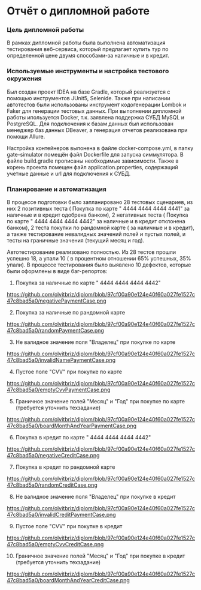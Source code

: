 # Отчёт о дипломной работе

### Цель дипломной работы 
В рамках дипломной работы была выполнена автоматизация тестирования веб-сервиса, который предлагает купить тур по определенной цене двумя способами-за наличные и в кредит.

### Используемые инструменты и настройка тестового окружения
Был создан проект IDEA на базе Gradle, который реализуется с помощью инструментов JUnit5, Selenide. Также при написании автотестов были использованы инструмент кодогенерации Lombok и  Faker для генерации тестовых данных.
При выполнении дипломной работы ипользуется Docker, т.к. заявлена поддержка СУБД MySQL и PostgreSQL.
Для подключения к базам данных был использован менеджер баз данных DBeaver, а генерация отчетов реализована при помощи Allure.

Настройка контейнеров выпонена в файле docker-compose.yml, в папку gate-simulator помещён файл Dockerfile для запуска симмулятора. В файле build.gradle прописаны необходимые зависимости. Также в корень проекта помещен файл application.properties, содержащий учетные данные и url для подключения к СУБД.

### Планирование и автоматизация

В процессе подготовки было запланировано 28 тестовых сценариев, из них 2 позитивных теста ( Покупка по карте " 4444 4444 4444 4441" за наличные и в кредит одобрена банком), 2 негативных теста ( Покупка по карте " 4444 4444 4444 4442" за наличные и в кредит отклонена банком), 2 теста покупки  по рандомной карте ( за наличные и в кредит), а также тестирование невалидных значений полей и пустых полей, и тесты на граничные значения (текущий месяц и год).

Автотестирование реализовано полностью.
Из 28 тестов прошли успешно 18, а упали 10 ( 
в процентном отношении 65% успешных, 35% упали). В процессе тестирования было выявлено 10 дефектов, которые были оформлены в виде баг-репортов:


1. Покупка за наличные по карте " 4444 4444 4444 4442"

https://github.com/olvitbriz/diplom/blob/97cf00a90e124e40f60a027fe1527c47c8bad5a0/negativePaymentCase.png

2. Покупка за наличные  по рандомной карте 

https://github.com/olvitbriz/diplom/blob/97cf00a90e124e40f60a027fe1527c47c8bad5a0/randomPaymentCase.png

3. Не валидное значение поля "Владелец" при покупке по карте

https://github.com/olvitbriz/diplom/blob/97cf00a90e124e40f60a027fe1527c47c8bad5a0/invalidNamePaymentCase.png

4. Пустое поле "CVV" при покупке по карте

https://github.com/olvitbriz/diplom/blob/97cf00a90e124e40f60a027fe1527c47c8bad5a0/emptyCvvPaymentCase.png

5. Граничное значение полей "Месяц" и "Год" при покупке по карте (требуется уточнить техзадание)

https://github.com/olvitbriz/diplom/blob/97cf00a90e124e40f60a027fe1527c47c8bad5a0/boardMonthAndYearPaymentCase.png

6. Покупка в кредит по карте " 4444 4444 4444 4442" 

https://github.com/olvitbriz/diplom/blob/97cf00a90e124e40f60a027fe1527c47c8bad5a0/negativeCreditCase.png

7. Покупка в кредит по рандомной карте 

https://github.com/olvitbriz/diplom/blob/97cf00a90e124e40f60a027fe1527c47c8bad5a0/randomCreditCase.png

8. Не валидное значение поля "Владелец" при покупке в кредит

https://github.com/olvitbriz/diplom/blob/97cf00a90e124e40f60a027fe1527c47c8bad5a0/invalidCreditPaymentCase.png

9. Пустое поле "CVV" при покупке в кредит

https://github.com/olvitbriz/diplom/blob/97cf00a90e124e40f60a027fe1527c47c8bad5a0/emptyCvvCreditCase.png

10. Граничное значение полей "Месяц" и "Год" при покупке в кредит (требуется уточнить техзадание)

https://github.com/olvitbriz/diplom/blob/97cf00a90e124e40f60a027fe1527c47c8bad5a0/boardMonthAndYearCreditCase.png